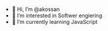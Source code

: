 - 👋 Hi, I’m @akossan
- 👀 I’m interested in Softwer engiering
- 🌱 I’m currently learning JavaScript


<!---
akossan/akossan is a ✨ special ✨ repository because its `README.md` (this file) appears on your GitHub profile.
You can click the Preview link to take a look at your changes.
--->
